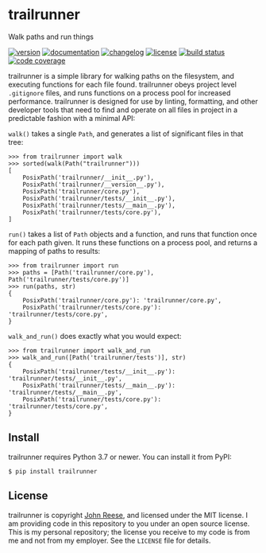 # trailrunner

Walk paths and run things

[![version](https://img.shields.io/pypi/v/trailrunner.svg)](https://pypi.org/project/trailrunner)
[![documentation](https://readthedocs.org/projects/trailrunner/badge/?version=latest)](https://trailrunner.omnilib.dev)
[![changelog](https://img.shields.io/badge/change-log-blue)](https://trailrunner.omnilib.dev/en/latest/changelog.html)
[![license](https://img.shields.io/pypi/l/trailrunner.svg)](https://github.com/omnilib/trailrunner/blob/master/LICENSE)
[![build status](https://github.com/omnilib/trailrunner/workflows/Build/badge.svg?branch=main)](https://github.com/omnilib/trailrunner/actions)
[![code coverage](https://img.shields.io/codecov/c/gh/omnilib/trailrunner)](https://codecov.io/gh/omnilib/trailrunner)

trailrunner is a simple library for walking paths on the filesystem, and executing
functions for each file found. trailrunner obeys project level `.gitignore` files,
and runs functions on a process pool for increased performance. trailrunner is designed
for use by linting, formatting, and other developer tools that need to find and operate
on all files in project in a predictable fashion with a minimal API:

`walk()` takes a single `Path`, and generates a list of significant files in that tree:

```pycon
>>> from trailrunner import walk
>>> sorted(walk(Path("trailrunner")))
[
    PosixPath('trailrunner/__init__.py'),
    PosixPath('trailrunner/__version__.py'),
    PosixPath('trailrunner/core.py'),
    PosixPath('trailrunner/tests/__init__.py'),
    PosixPath('trailrunner/tests/__main__.py'),
    PosixPath('trailrunner/tests/core.py'),
]
```

`run()` takes a list of `Path` objects and a function, and runs that function once
for each path given. It runs these functions on a process pool, and returns a mapping
of paths to results:

```pycon
>>> from trailrunner import run
>>> paths = [Path('trailrunner/core.py'), Path('trailrunner/tests/core.py')]
>>> run(paths, str)
{
    PosixPath('trailrunner/core.py'): 'trailrunner/core.py',
    PosixPath('trailrunner/tests/core.py'): 'trailrunner/tests/core.py',
}
```

`walk_and_run()` does exactly what you would expect:

```pycon
>>> from trailrunner import walk_and_run
>>> walk_and_run([Path('trailrunner/tests')], str)
{
    PosixPath('trailrunner/tests/__init__.py'): 'trailrunner/tests/__init__.py',
    PosixPath('trailrunner/tests/__main__.py'): 'trailrunner/tests/__main__.py',
    PosixPath('trailrunner/tests/core.py'): 'trailrunner/tests/core.py',
}
```


Install
-------

trailrunner requires Python 3.7 or newer. You can install it from PyPI:

```shell-session
$ pip install trailrunner
```


License
-------

trailrunner is copyright [John Reese](https://jreese.sh), and licensed under
the MIT license.  I am providing code in this repository to you under an open
source license.  This is my personal repository; the license you receive to
my code is from me and not from my employer. See the `LICENSE` file for details.
